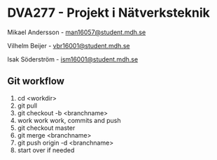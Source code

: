 # DVA277 - Projekt i Nätverksteknik

Mikael Andersson - [man16057@student.mdh.se](mailto:man16057@student.mdh.se)

Vilhelm Beijer - [vbr16001@student.mdh.se](mailto:vbr16001@student.mdh.se)

Isak Söderström - [ism16001@student.mdh.se](mailto:ism16001@student.mdh.se)


## Git workflow

1. cd \<workdir\>
2. git pull
3. git checkout -b \<branchname\>
4. work work work, commits and push
5. git checkout master
6. git merge \<branchname\>
7. git push origin -d \<branchname\>
8. start over if needed
